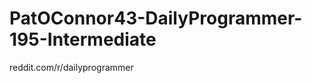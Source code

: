 PatOConnor43-DailyProgrammer-195-Intermediate
=============================================

reddit.com/r/dailyprogrammer
